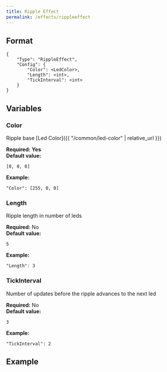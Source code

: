 ```yaml
---
title: Ripple Effect
permalink: /effects/rippleeffect
---
```


## Format

~~~
{
    "Type": "RippleEffect",
    "Config": {
        "Color": <LedColor>,
        "Length": <int>,
        "TickInterval": <int>
    }
}
~~~

## Variables

### Color
<div class="variable-block" markdown="block">

Ripple base [Led Color]({{ "/common/led-color" | relative_url }})

**Required:** **Yes**<br>
**Default value:**
~~~
[0, 0, 0]
~~~
**Example:**
~~~
"Color": [255, 0, 0]
~~~

</div>

### Length
<div class="variable-block" markdown="block">

Ripple length in number of leds

**Required:** No<br>
**Default value:**
~~~
5
~~~
**Example:**
~~~
"Length": 3
~~~

</div>

### TickInterval
<div class="variable-block" markdown="block">

Number of updates before the ripple advances to the next led

**Required:** No<br>
**Default value:**
~~~
3
~~~
**Example:**
~~~
"TickInterval": 2
~~~

</div>

## Example

~~~
~~~